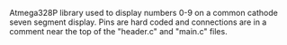 Atmega328P library used to display numbers 0-9 on a common cathode seven segment display.
Pins are hard coded and connections are in a comment near the top of the "header.c" and "main.c" files.
